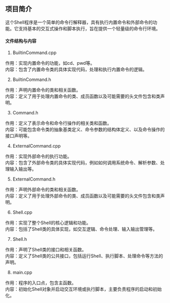 ## 项目简介
这个Shell程序是一个简单的命令行解释器，具有执行内置命令和外部命令的功能。它支持基本的交互式操作和脚本执行，旨在提供一个轻量级的命令行环境。
#### 文件结构与内容
1. BuiltinCommand.cpp

作用：实现内置命令的功能，如cd、pwd等。\
内容：包含了内置命令类的具体实现代码，处理和执行内置命令的逻辑。

2. BuiltinCommand.h

作用：声明内置命令的类和相关函数。\
内容：定义了用于处理内置命令的类、成员函数以及可能需要的头文件包含和类声明。

3. Command.h

作用：定义了表示命令和命令行操作的相关类和函数。\
内容：可能包含命令类的抽象基类定义、命令参数的结构体定义、以及命令操作的接口声明等。

4. ExternalCommand.cpp

作用：实现外部命令的执行功能。\
内容：包含了外部命令类的具体实现代码，例如如何调用系统命令、解析参数、处理输入输出等。

5. ExternalCommand.h

作用：声明外部命令的类和相关函数。\
内容：定义了用于处理外部命令的类、成员函数以及可能需要的头文件包含和类声明。

6. Shell.cpp

作用：实现了整个Shell的核心逻辑和功能。\
内容：包括了Shell类的具体实现，如交互逻辑、命令处理、输入输出管理等。

7. Shell.h

作用：声明了Shell类的接口和相关函数。\
内容：定义了Shell类的公共接口，包括运行Shell、执行脚本、处理命令等方法的声明。

8. main.cpp

作用：程序的入口点，包含主函数。\
内容：初始化Shell对象并启动交互环境或执行脚本，主要负责程序的启动和初始化。


 
